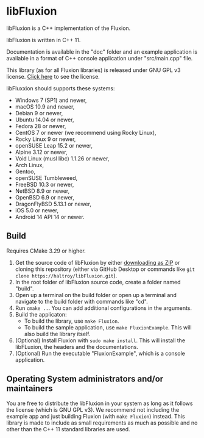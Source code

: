 # libFluxion

libFluxion is a C++ implementation of the Fluxion.

libFluxion is written in C++ 11.

Documentation is available in the "doc" folder and an example application is available in a format of C++ console 
application under "src/main.cpp" file.

This library (as for all Fluxion libraries) is released under GNU GPL v3 license. [Click here](./LICENSE) to see the
license.

libFluxxion should supports these systems:
 - Windows 7 (SP1) and newer,
 - macOS 10.9 and newer,
 - Debian 9 or newer,
 - Ubuntu 14.04 or newer,
 - Fedora 28 or newer,
 - CentOS 7 or newer (we recommend using Rocky Linux),
 - Rocky Linux 9 or newer,
 - openSUSE Leap 15.2 or newer,
 - Alpine 3.12 or newer,
 - Void Linux (musl libc) 1.1.26 or newer,
 - Arch Linux,
 - Gentoo,
 - openSUSE Tumbleweed,
 - FreeBSD 10.3 or newer,
 - NetBSD 8.9 or newer,
 - OpenBSD 6.9 or newer,
 - DragonFlyBSD 5.13.1 or newer,
 - iOS 5.0 or newer,
 - Android 14 API 14 or newer.

## Build

Requires CMake 3.29 or higher.

1. Get the source code of libFluxion by either [downloading as ZIP](https://github.com/Haltroy/libFluxion/archive/refs/heads/main.zip) or cloning this repository (either via GitHub Desktop or commands like `git clone https://haltroy/libFluxion.git`).
2. In the root folder of libFluxion source code, create a folder named "build".
3. Open up a terminal on the build folder or open up a terminal and navigate to the build folder with commands like "cd".
4. Run `cmake ..`. You can add additional configurations in the arguments.
5. Build the applicaton:
    - To build the library, use `make Fluxion`.
    - To build the sample application, use `make FluxionExample`. This will also build the library itself.
6. (Optional) Install Fluxion with `sudo make install`. This will install the libFLuxion, the headers and the documentations.
7. (Optional) Run the executable "FluxionExample", which is a console application.

## Operating System administrators and/or maintainers

You are free to distribute the libFluxion in your system as long as it follows the license (which is GNU GPL v3). We recommend not including the example app and just building Fluxion (with `make Fluxion`) instead. This library is made to include as small requirements as much as possible and no other than the C++ 11 standard libraries are used.